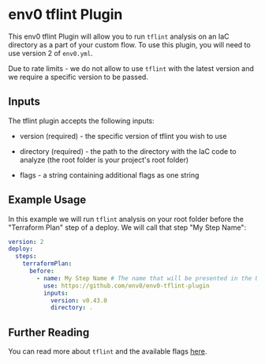 # env0 tflint Plugin



This env0 tflint Plugin will allow you to run `tflint` analysis on an IaC directory as a part of your custom flow. To use this plugin, you will need to use version 2 of `env0.yml`.


Due to rate limits - we do not allow to use `tflint` with the latest version and we require a specific version to be passed.


## Inputs



The tflint plugin accepts the following inputs:

* version (required) - the specific version of tflint you wish to use 

* directory (required) - the path to the directory with the IaC code to analyze (the root folder is your project's root folder)

* flags - a string containing additional flags as one string


## Example Usage



In this example we will run `tflint` analysis on your root folder before the "Terraform Plan" step of a deploy. We will call that step "My Step Name":

```yaml
version: 2
deploy:
  steps:
    terraformPlan:
      before:
        - name: My Step Name # The name that will be presented in the UI for this step
          use: https://github.com/env0/env0-tflint-plugin
          inputs:
            version: v0.43.0
            directory: .

```



## Further Reading

You can read more about `tflint` and the available flags [here](https://github.com/terraform-linters/tflint#usage).